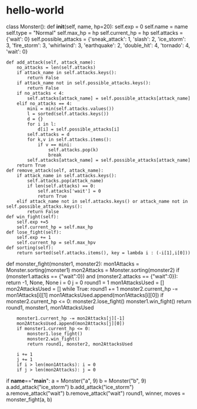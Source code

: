 # hello-world
class Monster():
    def __init__(self, name, hp=20):
        self.exp = 0
        self.name = name
        self.type = "Normal"
        self.max_hp = hp
        self.current_hp = hp
        self.attacks = {'wait': 0}
        self.possible_attacks = {'sneak_attack': 1, 'slash': 2, 'ice_storm': 3, 'fire_storm': 3, 'whirlwind': 3, 'earthquake': 2, 'double_hit': 4, 'tornado': 4,       'wait': 0}

    def add_attack(self, attack_name):
        no_attacks = len(self.attacks)
        if attack_name in self.attacks.keys():
            return False
        if attack_name not in self.possible_attacks.keys():
            return False
        if no_attacks < 4:
            self.attacks[attack_name] = self.possible_attacks[attack_name]
        elif no_attacks == 4:
            mini = min(self.attacks.values())
            l = sorted(self.attacks.keys())
            d = {}
            for i in l:
                d[i] = self.possible_attacks[i]
            self.attacks = d
            for k,v in self.attacks.items():
                if v == mini:
                    self.attacks.pop(k)
                    break
            self.attacks[attack_name] = self.possible_attacks[attack_name]
        return True
    def remove_attack(self, attack_name):
        if attack_name in self.attacks.keys():
            self.attacks.pop(attack_name)
            if len(self.attacks) == 0:
                self.attacks['wait'] = 0
                return True
        elif attack_name not in self.attacks.keys() or attack_name not in self.possible_attacks.keys():
            return False
    def win_fight(self):
        self.exp +=5
        self.current_hp = self.max_hp
    def lose_fight(self):
        self.exp += 1
        self.current_hp = self.max_hpv    
    def sorting(self):
        return sorted(self.attacks.items(), key = lambda i : (-i[1],i[0]))


def monster_fight(monster1, monster2):
    mon1Attacks = Monster.sorting(monster1)
    mon2Attacks = Monster.sorting(monster2)
    if (monster1.attacks == {"wait":0}) and (monster2.attacks == {"wait":0}):
        return -1, None, None
    i = 0
    j = 0
    round1 = 1
    mon1AttacksUsed = []
    mon2AttacksUsed = []
    while True:
        round1 += 1
        monster2.current_hp -= mon1Attacks[i][1]
        mon1AttacksUsed.append(mon1Attacks[i][0])
        if monster2.current_hp <= 0: 
            monster2.lose_fight()
            monster1.win_fight()
            return round1, monster1, mon1AttacksUsed
        
        monster1.current_hp -= mon2Attacks[j][-1]
        mon2AttacksUsed.append(mon2Attacks[j][0])
        if monster1.current_hp <= 0: 
            monster1.lose_fight()
            monster2.win_fight()
            return round1, monster2, mon2AttacksUsed
        
        i += 1
        j += 1
        if i > len(mon1Attacks): i = 0
        if j > len(mon2Attacks): j = 0
if __name__=="__main__":
    a = Monster("a", 9)
    b = Monster("b", 9)
    a.add_attack("ice_storm")
    b.add_attack("ice_storm")
    a.remove_attack("wait")
    b.remove_attack("wait")
    round1, winner, moves = monster_fight(a, b)








